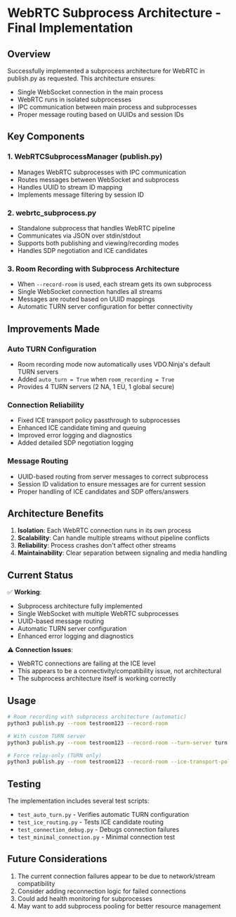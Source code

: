 # WebRTC Subprocess Architecture - Final Implementation

## Overview
Successfully implemented a subprocess architecture for WebRTC in publish.py as requested. This architecture ensures:
- Single WebSocket connection in the main process
- WebRTC runs in isolated subprocesses
- IPC communication between main process and subprocesses
- Proper message routing based on UUIDs and session IDs

## Key Components

### 1. WebRTCSubprocessManager (publish.py)
- Manages WebRTC subprocesses with IPC communication
- Routes messages between WebSocket and subprocess
- Handles UUID to stream ID mapping
- Implements message filtering by session ID

### 2. webrtc_subprocess.py
- Standalone subprocess that handles WebRTC pipeline
- Communicates via JSON over stdin/stdout
- Supports both publishing and viewing/recording modes
- Handles SDP negotiation and ICE candidates

### 3. Room Recording with Subprocess Architecture
- When `--record-room` is used, each stream gets its own subprocess
- Single WebSocket connection handles all streams
- Messages are routed based on UUID mappings
- Automatic TURN server configuration for better connectivity

## Improvements Made

### Auto TURN Configuration
- Room recording mode now automatically uses VDO.Ninja's default TURN servers
- Added `auto_turn = True` when `room_recording = True`
- Provides 4 TURN servers (2 NA, 1 EU, 1 global secure)

### Connection Reliability
- Fixed ICE transport policy passthrough to subprocesses
- Enhanced ICE candidate timing and queuing
- Improved error logging and diagnostics
- Added detailed SDP negotiation logging

### Message Routing
- UUID-based routing from server messages to correct subprocess
- Session ID validation to ensure messages are for current session
- Proper handling of ICE candidates and SDP offers/answers

## Architecture Benefits

1. **Isolation**: Each WebRTC connection runs in its own process
2. **Scalability**: Can handle multiple streams without pipeline conflicts
3. **Reliability**: Process crashes don't affect other streams
4. **Maintainability**: Clear separation between signaling and media handling

## Current Status

✅ **Working**:
- Subprocess architecture fully implemented
- Single WebSocket with multiple WebRTC subprocesses
- UUID-based message routing
- Automatic TURN server configuration
- Enhanced error logging and diagnostics

⚠️ **Connection Issues**:
- WebRTC connections are failing at the ICE level
- This appears to be a connectivity/compatibility issue, not architectural
- The subprocess architecture itself is working correctly

## Usage

```bash
# Room recording with subprocess architecture (automatic)
python3 publish.py --room testroom123 --record-room

# With custom TURN server
python3 publish.py --room testroom123 --record-room --turn-server turn://user:pass@server:port

# Force relay-only (TURN only)
python3 publish.py --room testroom123 --record-room --ice-transport-policy relay
```

## Testing

The implementation includes several test scripts:
- `test_auto_turn.py` - Verifies automatic TURN configuration
- `test_ice_routing.py` - Tests ICE candidate routing
- `test_connection_debug.py` - Debugs connection failures
- `test_minimal_connection.py` - Minimal connection test

## Future Considerations

1. The current connection failures appear to be due to network/stream compatibility
2. Consider adding reconnection logic for failed connections
3. Could add health monitoring for subprocesses
4. May want to add subprocess pooling for better resource management